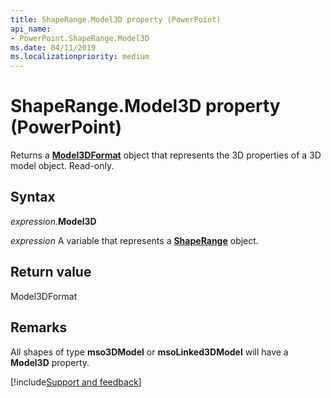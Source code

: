 ```yaml
---
title: ShapeRange.Model3D property (PowerPoint)
api_name:
- PowerPoint.ShapeRange.Model3D
ms.date: 04/11/2019
ms.localizationpriority: medium
---
```



# ShapeRange.Model3D property (PowerPoint)

Returns a **[Model3DFormat](PowerPoint.Model3DFormat.md)** object that represents the 3D properties of a 3D model object. Read-only.


## Syntax

_expression_.**Model3D**

_expression_ A variable that represents a **[ShapeRange](PowerPoint.ShapeRange.md)** object.


## Return value

Model3DFormat

## Remarks

All shapes of type **mso3DModel** or **msoLinked3DModel** will have a **Model3D** property.




[!include[Support and feedback](~/includes/feedback-boilerplate.md)]